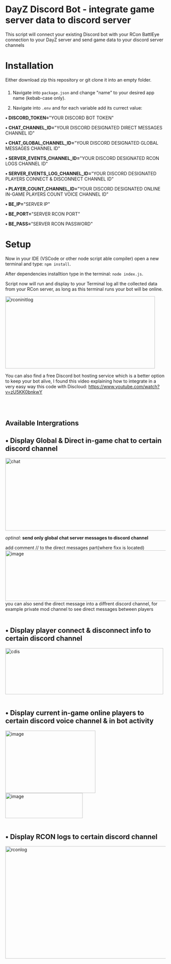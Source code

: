# DayZ Discord Bot - integrate game server data to discord server
This script will connect your existing Discord bot with your RCon BattlEye connection to your DayZ server and send game data to your discord server channels

# Installation
Either download zip this repository or git clone it into an empty folder.
###


1) Navigate into `package.json` and change "name" to your desired app name (kebab-case only).

2) Navigate into `.env` and for each variable add its currect value:


**• DISCORD_TOKEN=**"YOUR DISCORD BOT TOKEN"

**• CHAT_CHANNEL_ID=**"YOUR DISCORD DESIGNATED DIRECT MESSAGES CHANNEL ID"

**• CHAT_GLOBAL_CHANNEL_ID=**"YOUR DISCORD DESIGNATED GLOBAL MESSAGES CHANNEL ID"

**• SERVER_EVENTS_CHANNEL_ID=**"YOUR DISCORD DESIGNATED RCON LOGS CHANNEL ID"

**• SERVER_EVENTS_LOG_CHANNEL_ID=**"YOUR DISCORD DESIGNATED PLAYERS CONNECT & DISCONNECT CHANNEL ID"

**• PLAYER_COUNT_CHANNEL_ID=**"YOUR DISCORD DESIGNATED ONLINE IN-GAME PLAYERS COUNT VOICE CHANNEL ID" 


**• BE_IP=**"SERVER IP"

**• BE_PORT=**"SERVER RCON PORT"

**• BE_PASS=**"SERVER RCON PASSWORD"

# Setup
Now in your IDE (VSCode or other node script able compiler) open a new terminal and type: `npm install`.

After dependencies installtion type in the terminal: `node index.js`.

Script now will run and display to your Terminal log all the collected data from your RCon server, as long as this terminal runs your bot will be online.

<img width="470" height="227" alt="rconinitlog" src="https://github.com/user-attachments/assets/ce8010b8-e367-4736-aae3-6989336c69c1" />

You can also find a free Discord bot hosting service which is a better option to keep your bot alive, I found this video explaining how to integrate in a very easy way this code with Discloud: https://www.youtube.com/watch?v=zU5KK0bnkwY

<br>
<br>

## **Available Intergrations**
## **• Display Global & Direct in-game chat to certain discord channel**

<img width="517" height="228" alt="chat" src="https://github.com/user-attachments/assets/6f7b8ca4-e0da-4d62-b31b-4f79b8d259bd" />

*optinal*: **send only global chat server messages to discord channel**

add comment // to the direct messages part(where fixx is located)
<img width="790" height="159" alt="image" src="https://github.com/user-attachments/assets/3bbcc2d8-0ca7-402d-98f3-50745001b5e7" />
you can also send the direct message into a diffrent discord channel, for example private mod channel to see direct messages between players
<br>
<br>

## **• Display player connect & disconnect info to certain discord channel**

<img width="496" height="145" alt="cdis" src="https://github.com/user-attachments/assets/421fed66-687a-4e0e-beca-302c43af9090" />

<br>
<br>

## **• Display current in-game online players to certain discord voice channel & in bot activity**

<img width="283" height="196" alt="image" src="https://github.com/user-attachments/assets/7bad089c-c8d9-41b6-b524-4925a95c4c51" />

<img width="243" height="79" alt="image" src="https://github.com/user-attachments/assets/e9861851-bdf5-4ec6-b4de-18a579d67bbb" />

<br>
<br>

## **• Display RCON logs to certain discord channel**

<img width="556" height="353" alt="rconlog" src="https://github.com/user-attachments/assets/0b5b731d-3300-4760-9c34-024ca5cd95eb" />


